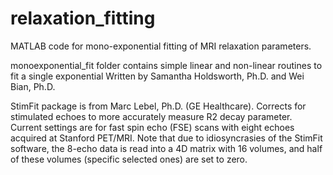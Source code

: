 # relaxation_fitting
MATLAB code for mono-exponential fitting of MRI relaxation parameters.

monoexponential_fit folder contains simple linear and non-linear routines to fit a single exponential
Written by Samantha Holdsworth, Ph.D. and Wei Bian, Ph.D.


StimFit package is from Marc Lebel, Ph.D. (GE Healthcare).
Corrects for stimulated echoes to more accurately measure R2 decay parameter.
Current settings are for fast spin echo (FSE) scans with eight echoes acquired at Stanford PET/MRI.
Note that due to idiosyncrasies of the StimFit software, the 8-echo data is read into a 4D matrix
with 16 volumes, and half of these volumes (specific selected ones) are set to zero.
